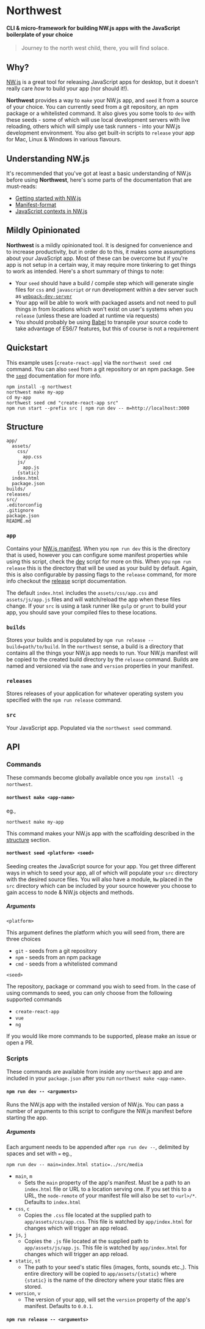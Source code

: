 # Northwest

#### CLI & micro-framework for building NW.js apps with the JavaScript boilerplate of your choice

> Journey to the north west child, there, you will find solace.

## Why?

[NW.js](http://NW.js.io) is a great tool for releasing JavaScript apps for desktop, but it doesn't really care _how_ to build your app (nor should it!).

**Northwest** provides a way to `make` your NW.js app, and `seed` it from a source of your choice. You can currently seed from a git repository, an npm package or a whitelisted command. It also gives you some tools to `dev` with these seeds - some of which will use local development servers with live reloading, others which will simply use task runners -  into your NW.js development environment. You also get built-in scripts to `release` your app for Mac, Linux & Windows in various flavours.

## Understanding NW.js

It's recommended that you've got at least a basic understanding of NW.js before using **Northwest**, here's some parts of the documentation that are must-reads:

* [Getting started with NW.js](http://docs.nwjs.io/en/latest/For%20Users/Getting%20Started/)
* [Manifest-format](http://docs.nwjs.io/en/latest/References/Manifest%20Format/#manifest-format)
* [JavaScript contexts in NW.js](http://docs.nwjs.io/en/latest/For%20Users/Advanced/JavaScript%20Contexts%20in%20NW.js/)

## Mildly Opinionated

**Northwest** is a mildly opinionated tool. It is designed for convenience and to increase productivity, but in order do to this, it makes some assumptions about your JavaScript app. Most of these can be overcome but if you're app is not setup in a certain way, it may require more tinkering to get things to work as intended. Here's a short summary of things to note:

* Your `seed` should have a build / compile step which will generate single files for `css` and `javascript` _or_ run development within a dev server such as [`webpack-dev-server`](https://webpack.js.org/configuration/dev-server/)
* Your app will be able to work with packaged assets and not need to pull things in from locations which won't exist on user's systems when you `release` (unless these are loaded at runtime via requests)
* You should probably be using [Babel](http://babeljs.io) to transpile your source code to take advantage of ES6/7 features, but this of course is not a requirement

## Quickstart

This example uses [`create-react-app`] via the `northwest seed cmd` command. You can also `seed` from a git repository or an npm package. See the [`seed`](#seed) documentation for more info.

```
npm install -g northwest
northwest make my-app
cd my-app
northwest seed cmd "create-react-app src"
npm run start --prefix src | npm run dev -- m=http://localhost:3000
```

## Structure

```
app/
  assets/
    css/
      app.css
    js/
      app.js
    {static}
  index.html
  package.json
builds/
releases/
src/
.editorconfig
.gitignore
package.json
README.md
```

### `app`

Contains your [NW.js manifest](http://docs.NW.js.io/en/latest/References/Manifest%20Format/#quick-start). When you `npm run dev` this is the directory that is used, however you can configure some manifest properties while using this script, check the [dev](#dev) script for more on this. When you `npm run release` this is the directory that will be used as your build by default. Again, this is also configurable by passing flags to the `release` command, for more info checkout the [release](#release) script documentation.

The default `index.html` includes the `assets/css/app.css` and `assets/js/app.js` files and will watch/reload the app when these files change. If your `src` is using a task runner like `gulp` or `grunt` to build your app, you should save your compiled files to these locations.

### `builds`

Stores your builds and is populated by `npm run release -- build=path/to/build`. In the `northwest` sense, a build is a directory that contains all the things your NW.js app needs to run. Your NW.js manifest will be copied to the created build directory by the `release` command. Builds are named and versioned via the `name` and `version` properties in your manifest.

### `releases`

Stores releases of your application for whatever operating system you specified with the `npm run release` command.

### `src`

Your JavaScript app. Populated via the `northwest seed` command.

## API

### Commands

These commands become globally available once you `npm install -g northwest`.

#### `northwest make <app-name>`

eg.,

```
northwest make my-app
```

This command makes your NW.js app with the scaffolding described in the [structure](#structure) section.

#### `northwest seed <platform> <seed>`

Seeding creates the JavaScript source for your app. You get three different ways in which to seed your app, all of which will populate your `src` directory with the desired source files. You will also have a module, `Nw` placed in the `src` directory which can be included by your source however you choose to gain access to node & NW.js objects and methods.

##### Arguments

`<platform>`

This argument defines the platform which you will seed from, there are three choices 

* `git` - seeds from a git repository 
* `npm` - seeds from an npm package 
* `cmd` - seeds from a whitelisted command

`<seed>`

The repository, package or command you wish to seed from. In the case of using commands to seed, you can only choose from the following supported commands

* `create-react-app`
* `vue`
* `ng`

If you would like more commands to be supported, please make an issue or open a PR. 

### Scripts

These commands are available from inside any `northwest` app and are included in your `package.json` after you run `northwest make <app-name>`.

#### `npm run dev -- <arguments>`

Runs the NW.js app with the installed version of NW.js. You can pass a number of arguments to this script to configure the NW.js manifest before starting the app.

##### Arguments

Each argument needs to be appended after `npm run dev --`, delimited by spaces and set with `=` eg.,

```
npm run dev -- main=index.html static=../src/media
```

* `main`, `m`
    * Sets the `main` property of the app's manifest. Must be a path to an `index.html` file or URL to a location serving one. If you set this to a URL, the `node-remote` of your manifest file will also be set to `<url>/*`. Defaults to `index.html`
* `css`, `c`
    * Copies the `.css` file located at the supplied path to `app/assets/css/app.css`. This file is watched by `app/index.html` for changes which will trigger an app reload.
* `js`, `j`
    * Copies the `.js` file located at the supplied path to `app/assets/js/app.js`. This file is watched by `app/index.html` for changes which will trigger an app reload.
* `static`, `st`
    * The path to your seed's static files (images, fonts, sounds etc.,). This entire directory will be copied to `app/assets/{static}` where `{static}` is the name of the directory where your static files are stored.
* `version`, `v`
    * The version of your app, will set the `version` property of the app's manifest. Defaults to `0.0.1`.

#### `npm run release -- <arguments>`
